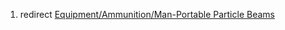 1.  redirect [Equipment/Ammunition/Man-Portable Particle
    Beams](Equipment/Ammunition/Man-Portable_Particle_Beams "wikilink")